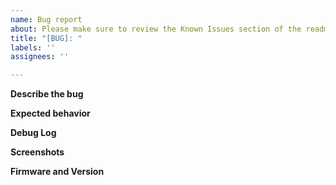 ```yaml
---
name: Bug report
about: Please make sure to review the Known Issues section of the readme prior to submitting a bug report. There is a Python3 hint there.
title: "[BUG]: "
labels: ''
assignees: ''

---
```


**Describe the bug**
<!-- A clear and concise description of what the bug is. -->

**Expected behavior**
<!-- A clear and concise description of what you expected to happen. -->

**Debug Log**
<!-- Enable debug logging in the plugin's settings and restart octoprint. Try the process again upload the plugin_bedlevelvisualizer_debug.log file found in OctoPrint's settings in the logging section. -->

**Screenshots**
<!-- Please share screenshots of the plugin's settings. -->

**Firmware and Version**
<!-- Please enter your firmware and firmware version. -->
